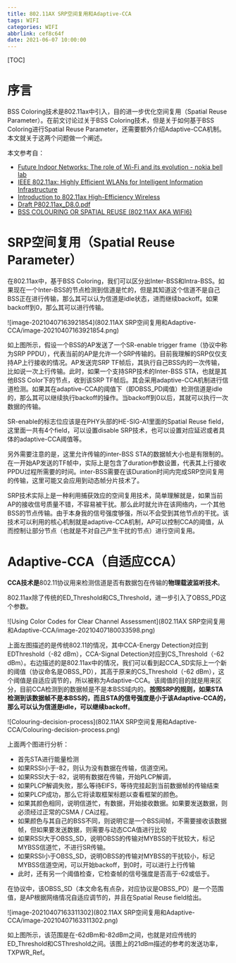 ```yaml
---
title: 802.11AX SRP空间复用和Adaptive-CCA
tags: WIFI
categories: WIFI
abbrlink: cef8c64f
date: 2021-06-07 10:00:00
---
```


[TOC]

# 序言

BSS Coloring技术是802.11ax中引入，目的进一步优化空间复用（Spatial Reuse Parameter）。在前文讨论过关于BSS Coloring技术，但是关于如何基于BSS Coloring进行Spatial Reuse Parameter，还需要额外介绍Adaptive-CCA机制。本文就关于这两个问题做一个阐述。

本文参考自：

- [Future Indoor Networks: The role of Wi-Fi and its evolution - nokia bell lab](/books/Future-and-Indoor-Networks.pdf)
- [IEEE 802.11ax: Highly Efficient WLANs for Intelligent Information Infrastructure](/books/IEEE-802.11ax-Highly-Efficient-WLANs-for-Intelligent-Information-Infrastructure.pdf)
- [Introduction to 802.11ax High-Efficiency Wireless](https://www.ni.com/zh-cn/innovations/white-papers/16/introduction-to-802-11ax-high-efficiency-wireless.html)
- [Draft P802.11ax_D8.0.pdf](/books/Draft_P802.11ax_D8.0.pdf)
- [BSS COLOURING OR SPATIAL REUSE (802.11AX AKA WIFI6)](https://www.wifi-professionals.com/2019/07/bss-colouring-or-spatial-reuse-802-11ax-aka-wifi6)


# SRP空间复用（Spatial Reuse Parameter）

在802.11ax中，基于BSS Coloring，我们可以区分出Inter-BSS和Intra-BSS。如果现在一个Inter-BSS的节点检测到信道是忙的，但是其知道这个信道不是自己BSS正在进行传输，那么其可以认为信道是idle状态，进而继续backoff。如果backoff到0，那么其可以进行传输。

![image-20210407163921854](802.11AX SRP空间复用和Adaptive-CCA/image-20210407163921854.png)

如上图所示，假设一个BSS的AP发送了一个SR-enable trigger frame（协议中称为SRP PPDU），代表当前的AP是允许一个SRP传输的。目前我理解的SRP仅仅支持AP上行接收的情况。AP发送完SRP TF帧后，其执行自己BSS内的一次传输，比如说一次上行传输。此时，如果一个支持SRP技术的Inter-BSS STA，也就是其他BSS Color下的节点，收到该SRP TF帧后。其会采用adaptive-CCA机制进行信道检测。如果其在adaptive-CCA的阈值下（即OBSS_PD阈值）检测信道是idle的，那么其可以继续执行backoff的操作。当backoff到0以后，其就可以执行一次数据的传输。

SR-enable的标志位应该是在PHY头部的HE-SIG-A1里面的Spatial Reuse field，这里面一共有4个field，可以设置disable SRP技术，也可以设置对应延迟或者具体的adaptive-CCA阈值等。

另外需要注意的是，这里允许传输的inter-BSS STA的数据帧大小也是有限制的。在一开始AP发送的TF帧中，实际上是包含了duration参数设置，代表其上行接收PPDU过程所需要的时间。inter-BSS需要在该Duration时间内完成SRP空间复用的传输，这里可能又会应用到动态帧分片技术了。

SRP技术实际上是一种利用捕获效应的空间复用技术，简单理解就是，如果当前AP的接收信号质量不错，不容易被干扰。那么此时就允许在该网络内，一个其他BSS的节点传输。由于本身我的信号强度够强，所以不会受到其他节点的干扰。该技术可以利用的核心机制就是adaptive-CCA机制，AP可以控制CCA的阈值，从而控制让部分节点（也就是不对自己产生干扰的节点）进行空间复用。

# Adaptive-CCA（自适应CCA）

**CCA技术是**802.11协议用来检测信道是否有数据包在传输的**物理载波监听技术**。

802.11ax除了传统的ED_Threshold和CS_Threshold，进一步引入了OBSS_PD这个参数。

![Using Color Codes for Clear Channel Assessment](802.11AX SRP空间复用和Adaptive-CCA/image-20210407180033598.png)

上面左图描述的是传统802.11的情况，其中CCA-Energy Detection对应到EDThreshold（-82 dBm），CCA-Signal Detection对应到CS_Threshold（-62 dBm）。右边描述的是802.11ax中的情况，我们可以看到起CCA_SD实际上一个新的阈值（协议命名是OBSS_PD），其高于原来的CS_Threshold（-62 dBm），这个阈值是自适应调节的，所以被称为Adaptive-CCA。该阈值的目的就是用来区分，目前CCA检测到的数据帧是不是本BSS域内的。**按照SRP的规则，如果STA检测到该数据帧不是本BSS的，而且STA的信号强度是小于该Adaptive-CCA的，那么可以认为信道是idle，可以继续backoff**。

![Colouring-decision-process](802.11AX SRP空间复用和Adaptive-CCA/Colouring-decision-process.png)

上面两个图进行分析：

- 首先STA进行能量检测
- 如果RSSI小于-82，则认为没有数据在传输，信道空闲。
- 如果RSSI大于-82，说明有数据在传输，开始PLCP解调，
- 如果PLCP解调失败，那么等待EIFS，等待完挂起到当前数据帧的传输结束
- 如果PLCP成功，那么它将读取框架标题以查看框架的颜色。
- 如果其颜色相同，说明信道忙，有数据，开始接收数据。如果要发送数据，则必须经过正常的CSMA / CA过程。
- 如果颜色与其自己的BSS不同，则说明它是一个BSS间帧，不需要接收该数据帧，但如果要发送数据，则需要与动态CCA值进行比较
- 如果RSSI大于OBSS_SD，说明OBSS的传输对MYBSS的干扰较大，标记MYBSS信道忙，不进行SR传输。
- 如果RSSI小于OBSS_SD，说明OBSS的传输对MYBSS的干扰较小，标记MYBSS信道空闲，可以开始backoff，到0时，可以进行上行传输
- 此时，还有另一个阈值检查，它检查帧的信号强度是否高于-62或低于。

在协议中，该OBSS_SD（本文命名有点杂，对应协议是OBSS_PD）是一个范围值，是AP根据网络情况自适应调节的，并且在Spatial Reuse field给出。

![image-20210407163311302](802.11AX SRP空间复用和Adaptive-CCA/image-20210407163311302.png)

如上图所示，该范围是在-62dBm和-82dBm之间，也就是对应传统的ED_Threshold和CSThreshold之间。该图上的21dBm描述的参考的发送功率，TXPWR_Ref。
